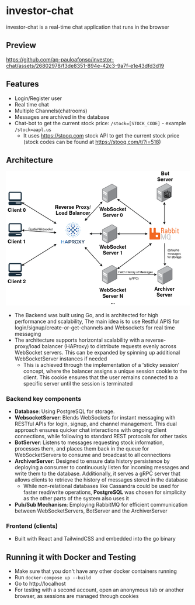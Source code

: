 # investor-chat
investor-chat is a real-time chat application that runs in the browser

## Preview
https://github.com/ap-pauloafonso/investor-chat/assets/26802978/f3de8351-894e-42c3-9a7f-e1e43dfd3d19

## Features
* Login/Register user
* Real time chat
* Multiple Channels(chatrooms)
* Messages are archived in the database 
* Chat-bot to get the current stock price: `/stock=[STOCK_CODE]` - example `/stock=aapl.us`
  * It uses https://stooq.com stock API to get the current stock price (stock codes can be found at https://stooq.com/t/?i=518)

## Architecture 
![Diagram](media/diagram.png)
* The Backend was built using Go, and is architected for high performance and scalability, The main idea is to use Restful APIS for login/signup/create-or-get-channels and Websockets for real time messaging
* The architecture supports horizontal scalability with a reverse-proxy/load balancer (HAProxy) to distribute requests evenly across WebSocket servers. This can be expanded by spinning up additional WebSocketServer instances if needed
  * This is achieved through the implementation of a 'sticky session' concept, where the balancer assigns a unique session cookie to the client. This cookie ensures that the user remains connected to a specific server until the session is terminated

 ### Backend key components
* **Database**: Using PostgreSQL for storage.
* **WebsocketServer**: Blends WebSockets for instant messaging with RESTful APIs for login, signup, and channel management. This dual approach ensures quicker chat interactions with ongoing client connections, while following to standard REST protocols for other tasks
* **BotServer**: Listens to messages requesting stock information, processes them, and places them back in the queue for WebSocketServers to consume and broadcast to all connections
* **ArchiverServer**: Designed to ensure data history persistence by deploying a consumer to continuously listen for incoming messages and write them to the database. Additionally, it serves a gRPC server that allows clients to retrieve the history of messages stored in the database
  * While non-relational databases like Cassandra could be used for faster read/write operations, **PostgreSQL** was chosen for simplicity as the other parts of the system also uses it
* **Pub/Sub Mechanism**: Employing RabbitMQ for efficient communication between WebSocketServers, BotServer and the ArchiverServer

### Frontend (clients)
* Built with React and TailwindCSS and embedded into the go binary 

## Running it with Docker and Testing
* Make sure that you don't have any other docker containers running
* Run `docker-compose up --build`
* Go to http://localhost
* For testing with a second account, open an anonymous tab or another browser, as sessions are managed through cookies




